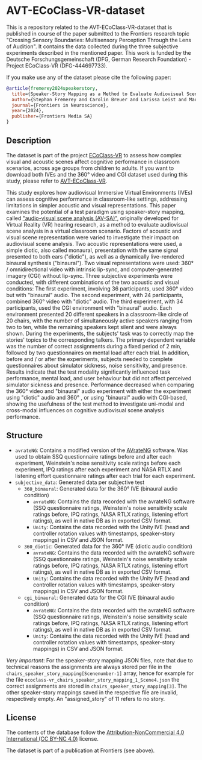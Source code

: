 # AVT-ECoClass-VR-dataset

This is a repository related to the AVT-ECoClass-VR-dataset that is published in course of the paper submitted to the Frontiers research topic "Crossing Sensory Boundaries: Multisensory Perception Through the Lens of Audition".
It contains the data collected during the three subjective experiments described in the mentioned paper.
This work is funded by the Deutsche Forschungsgemeinschaft (DFG, German Research Foundation) - Project ECoClass-VR (DFG-444697733).

If you make use any of the dataset please cite the following paper:

```bibtex
@article{fremerey2024speakerstory,
  title={Speaker-Story Mapping as a Method to Evaluate Audiovisual Scene Analysis in a Virtual Classroom Scenario},
  author={Stephan Fremerey and Carolin Breuer and Larissa Leist and Maria Klatte and Janina Fels and Alexander Raake},
  journal={Frontiers in Neuroscience},
  year={2024},
  publisher={Frontiers Media SA}
}
```

## Description
The dataset is part of the project [ECoClass-VR](https://www.tu-ilmenau.de/en/university/departments/department-of-electrical-engineering-and-information-technology/profile/institutes-and-groups/audiovisual-technology-group/research/dfg-projekt-ecoclass-vr) to assess how complex visual and acoustic scenes affect cognitive performance in classroom scenarios, across age groups from children to adults.
If you want to download both IVEs and the 360° video and CGI dataset used during this study, please refer to [AVT-ECoClass-VR](https://github.com/Telecommunication-Telemedia-Assessment/AVT-ECoClass-VR).

This study explores how audiovisual Immersive Virtual Environments (IVEs) can assess cognitive performance in classroom-like settings, addressing limitations in simpler acoustic and visual representations.
This paper examines the potential of a test paradigm using speaker-story mapping, called ["audio-visual scene analysis (AV-SA)"](https://backend.orbit.dtu.dk/ws/portalfiles/portal/192631885/001189.pdf), originally developed for Virtual Reality (VR) hearing research, as a method to evaluate audiovisual scene analysis in a virtual classroom scenario.
Factors of acoustic and visual scene representation were varied to investigate their impact on audiovisual scene analysis.
Two acoustic representations were used, a simple diotic, also called monaural, presentation with the same signal presented to both ears ("diotic"), as well as a dynamically live-rendered binaural synthesis ("binaural").
Two visual representations were used: 360° / omnidirectional video with intrinsic lip-sync, and computer-generated imagery (CGI) without lip-sync.
Three subjective experiments were conducted, with different combinations of the two acoustic and visual conditions: The first experiment, involving 36 participants, used 360° video but with "binaural" audio.
The second experiment, with 24 participants, combined 360° video with "diotic" audio.
The third experiment, with 34 participants, used the CGI environment with "binaural" audio.
Each environment presented 20 different speakers in a classroom-like circle of 20 chairs, with the number of simultaneously active speakers ranging from two to ten, while the remaining speakers kept silent and were always shown.
During the experiments, the subjects' task was to correctly map the stories' topics to the corresponding talkers.
The primary dependent variable was the number of correct assignments during a fixed period of 2 min, followed by two questionnaires on mental load after each trial.
In addition, before and / or after the experiments, subjects needed to complete questionnaires about simulator sickness, noise sensitivity, and presence.
Results indicate that the test modality significantly influenced task performance, mental load, and user behaviour but did not affect perceived simulator sickness and presence.
Performance decreased when comparing the 360° video and "binaural" audio experiment with either the experiment using "diotic" audio and 360° , or using "binaural" audio with CGI-based, showing the usefulness of the test method to investigate uni-modal and cross-modal influences on cognitive audiovisual scene analysis performance.

## Structure
* `avrateNG`: Contains a modified version of the [AVrateNG](https://github.com/Telecommunication-Telemedia-Assessment/avrateNG) software. Was used to obtain SSQ questionnaire ratings before and after each experiment, Weinstein's noise sensitivity scale ratings before each experiment, IPQ ratings after each experiment and NASA RTLX and listening effort questionnaire ratings after each trial for each experiment.
* `subjective_data`: Generated data per subjective test
    * `360_binaural`: Generated data for the 360° IVE (binaural audio condition)
        * `avrateNG`: Contains the data recorded with the avrateNG software (SSQ questionnaire ratings, Weinstein's noise sensitivity scale ratings before, IPQ ratings, NASA RTLX ratings, listening effort ratings), as well in native DB as in exported CSV format.
        * `Unity`: Contains the data recorded with the Unity IVE (head and controller rotation values with timestamps, speaker-story mappings) in CSV and JSON format.
    * `360_diotic`: Generated data for the 360° IVE (diotic audio condition)
        * `avrateNG`: Contains the data recorded with the avrateNG software (SSQ questionnaire ratings, Weinstein's noise sensitivity scale ratings before, IPQ ratings, NASA RTLX ratings, listening effort ratings), as well in native DB as in exported CSV format.
        * `Unity`: Contains the data recorded with the Unity IVE (head and controller rotation values with timestamps, speaker-story mappings) in CSV and JSON format.
    * `cgi_binaural`: Generated data for the CGI IVE (binaural audio condition)
        * `avrateNG`: Contains the data recorded with the avrateNG software (SSQ questionnaire ratings, Weinstein's noise sensitivity scale ratings before, IPQ ratings, NASA RTLX ratings, listening effort ratings), as well in native DB as in exported CSV format.
        * `Unity`: Contains the data recorded with the Unity IVE (head and controller rotation values with timestamps, speaker-story mappings) in CSV and JSON format.

*Very important*: For the speaker-story mapping JSON files, note that due to technical reasons the assignments are always stored per file in the `chairs_speaker_story_mapping[Scenenumber-1]` array, hence for example for the file `ecoclass-vr_chairs_speaker_story_mapping_1_Scene4.json` the correct assignments are stored in `chairs_speaker_story_mapping[3]`. The other speaker-story mappings saved in the respective file are invalid, respectively empty. An "assigned_story" of 11 refers to no story.

## License
The contents of the database follow the [Attribution-NonCommercial 4.0 International (CC BY-NC 4.0)](https://creativecommons.org/licenses/by-nc/4.0/) license.

The dataset is part of a publication at Frontiers (see above).